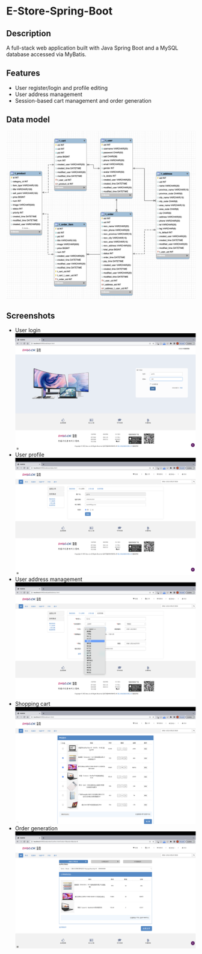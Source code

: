 # E-Store-Spring-Boot

## Description

A full-stack web application built with Java Spring Boot and a MySQL database accessed via MyBatis.

## Features

- User register/login and profile editing
- User address management
- Session-based cart management and order generation


## Data model
![data model](./img/data-model.png)

## Screenshots
- User login
  ![login](./img/estore-login.png)
- User profile
  ![login](./img/estore-profile.png)
- User address management
  ![login](./img/estore-address.png)
- Shopping cart
  ![login](./img/estore-shopping-cart.png)
- Order generation
  ![login](./img/estore-order.png)
